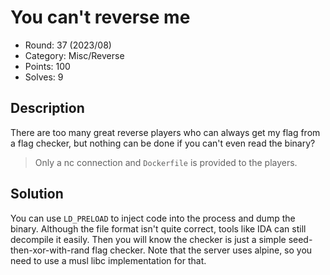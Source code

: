 # You can't reverse me

* Round: 37 (2023/08)
* Category: Misc/Reverse
* Points: 100
* Solves: 9

## Description

There are too many great reverse players who can always get my flag from a flag checker, but nothing can be done if you can't even read the binary?

> Only a nc connection and `Dockerfile` is provided to the players.

## Solution

You can use `LD_PRELOAD` to inject code into the process and dump the binary. Although the file format isn't quite correct, tools like IDA can still decompile it easily. Then you will know the checker is just a simple seed-then-xor-with-rand flag checker. Note that the server uses alpine, so you need to use a musl libc implementation for that.
